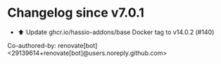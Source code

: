 # Changelog since v7.0.1
- ⬆️ Update ghcr.io/hassio-addons/base Docker tag to v14.0.2 (#140)

Co-authored-by: renovate[bot] <29139614+renovate[bot]@users.noreply.github.com> 
